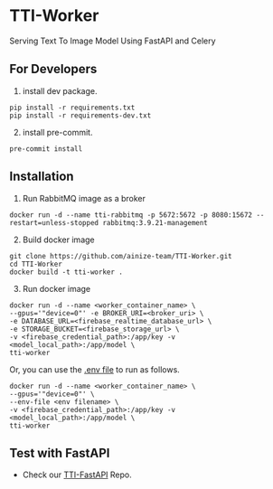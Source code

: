 # TTI-Worker

Serving Text To Image Model Using FastAPI and Celery

## For Developers

1. install dev package.

```shell
pip install -r requirements.txt
pip install -r requirements-dev.txt
```

2. install pre-commit.

```shell
pre-commit install
```

## Installation
1. Run RabbitMQ image as a broker
```shell
docker run -d --name tti-rabbitmq -p 5672:5672 -p 8080:15672 --restart=unless-stopped rabbitmq:3.9.21-management
```

2. Build docker image
```shell
git clone https://github.com/ainize-team/TTI-Worker.git
cd TTI-Worker
docker build -t tti-worker .
```

3. Run docker image
```shell
docker run -d --name <worker_container_name> \
--gpus='"device=0"' -e BROKER_URI=<broker_uri> \
-e DATABASE_URL=<firebase_realtime_database_url> \
-e STORAGE_BUCKET=<firebase_storage_url> \
-v <firebase_credential_path>:/app/key -v <model_local_path>:/app/model \
tti-worker
```
Or, you can use the [.env file](./.env.sample) to run as follows.
```shell
docker run -d --name <worker_container_name> \
--gpus='"device=0"' \
--env-file <env filename> \
-v <firebase_credential_path>:/app/key -v <model_local_path>:/app/model \
tti-worker
```

## Test with FastAPI
- Check our [TTI-FastAPI](https://github.com/ainize-team/TTI-FastAPI) Repo.
